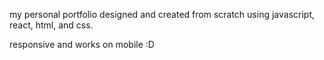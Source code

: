 my personal portfolio designed and created from scratch using javascript, react, html, and css.


responsive and works on mobile :D
